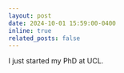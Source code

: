 ```yaml
---
layout: post
date: 2024-10-01 15:59:00-0400
inline: true
related_posts: false
---
```

I just started my PhD at UCL. 